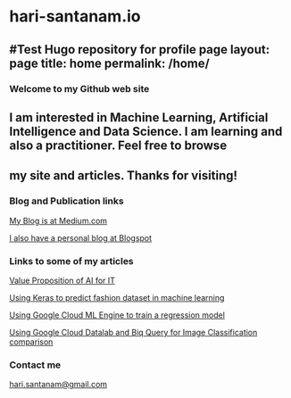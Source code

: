# hari-santanam.io
#Test Hugo repository for profile page
layout: page
title: home
permalink: /home/
---
### Welcome to my Github web site
## I am interested in Machine Learning, Artificial Intelligence and Data Science.  I am learning and also a practitioner.  Feel free to browse
## my site and articles. Thanks for visiting!


### Blog and Publication links
[My Blog is at Medium.com](https://medium.com/@hari.santanam)

[I also have a personal blog at Blogspot ](http://business-it-knowledge.blogspot.com/)

### Links to some of my articles
[Value Proposition of AI for IT](https://medium.com/@hari.santanam/value-proposition-of-ai-for-it-1c8903c0ec25?source=search_post)

[Using Keras to predict fashion dataset in machine learning](https://medium.com/@hari.santanam/using-keras-to-predict-fashion-dataset-and-see-images-used-by-machine-learning-5f4a889fb1b0)

[Using Google Cloud ML Engine to train a regression model](https://medium.com/google-cloud/using-google-cloud-ml-engine-to-train-a-regression-model-e2a582de389e)

[Using Google Cloud Datalab and Biq Query for Image Classification comparison](https://medium.com/google-cloud/using-google-datalab-and-bigquery-for-image-classification-comparison-13b2ffb26e67)
			


### Contact me

[hari.santanam@gmail.com](mailto:hari.santanam@gmail.com)
